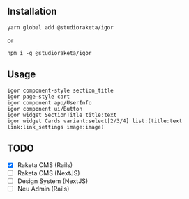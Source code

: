 ## Installation

`yarn global add @studioraketa/igor`

or

`npm i -g @studioraketa/igor`

## Usage

```
igor component-style section_title
igor page-style cart
igor component app/UserInfo
igor component ui/Button
igor widget SectionTitle title:text
igor widget Cards variant:select[2/3/4] list:(title:text link:link_settings image:image)
```

## TODO

- [x] Raketa CMS (Rails)
- [ ] Raketa CMS (NextJS)
- [ ] Design System (NextJS)
- [ ] Neu Admin (Rails)
